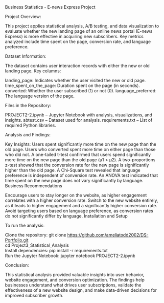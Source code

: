 Business Statistics - E-news Express Project

Project Overview:

This project applies statistical analysis, A/B testing, and data visualization to evaluate whether the new landing page of an online news portal (E-news Express) is more effective in acquiring new subscribers. Key metrics analyzed include time spent on the page, conversion rate, and language preference.


Dataset Information:

The dataset contains user interaction records with either the new or old landing page. Key columns:

landing_page: Indicates whether the user visited the new or old page.
time_spent_on_the_page: Duration spent on the page (in seconds).
converted: Whether the user subscribed (1) or not (0).
language_preferred: The language version of the page.


Files in the Repository:

PROJECT2-2.ipynb – Jupyter Notebook with analysis, visualizations, and insights.
abtest.csv – Dataset used for analysis.
requirements.txt – List of required Python libraries.


Analysis and Findings:

Key Insights:
Users spent significantly more time on the new page than the old page.
Users who converted spent more time on either page than those who did not.
A one-tailed t-test confirmed that users spend significantly more time on the new page than the old page (μ1 > μ2).
A two-proportions z-test showed that the conversion rate for the new page is significantly higher than the old page.
A Chi-Square test revealed that language preference is independent of conversion rate.
An ANOVA test indicated that time spent on the new page does not vary significantly by language.
Business Recommendations

Encourage users to stay longer on the website, as higher engagement correlates with a higher conversion rate.
Switch to the new website entirely, as it leads to higher engagement and a significantly higher conversion rate.
Avoid targeting users based on language preference, as conversion rates do not significantly differ by language.
Installation and Setup


To run the analysis:

Clone the repository:
git clone https://github.com/ameliatodd2002/DS-Portfolio.git  
cd Project3_Statistical_Analysis  
Install dependencies:
pip install -r requirements.txt  
Run the Jupyter Notebook:
jupyter notebook PROJECT2-2.ipynb  


Conclusion:

This statistical analysis provided valuable insights into user behavior, website engagement, and conversion optimization. The findings help businesses understand what drives user subscriptions, validate the effectiveness of a new website design, and make data-driven decisions for improved subscriber growth.
